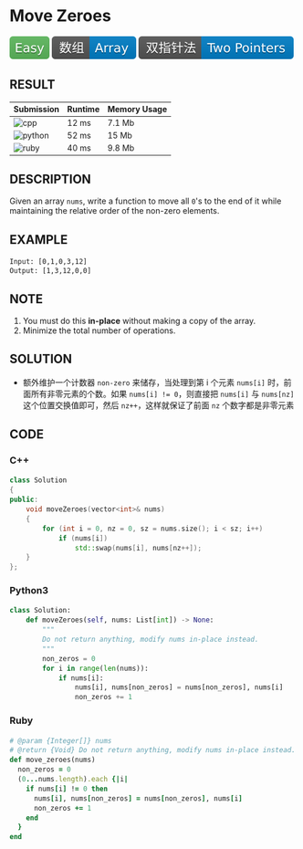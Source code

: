 # Move Zeroes

![Easy](../../materials/-Easy-5cb85c.svg) ![Array](../../materials/数组-Array-007ec6.svg) ![Two_Pointers](../../materials/双指针法-Two_Pointers-007ec6.svg)

## RESULT

| Submission                                                        | Runtime | Memory Usage |
| ----------------------------------------------------------------- | ------- | ------------ |
| ![cpp](https://img.shields.io/badge/leetcode202-cpp-f34b7d.svg)   | 12 ms   | 7.1 Mb       |
| ![python](https://img.shields.io/badge/leetcode202-py-3572A5.svg) | 52 ms   | 15 Mb        |
| ![ruby](https://img.shields.io/badge/leetcode202-rb-701516.svg)   | 40 ms   | 9.8 Mb       |

## DESCRIPTION

Given an array `nums`, write a function to move all `0`'s to the end of it while maintaining the relative order of the non-zero elements.

## EXAMPLE

```plain
Input: [0,1,0,3,12]
Output: [1,3,12,0,0]
```

## NOTE

1. You must do this **in-place** without making a copy of the array.
2. Minimize the total number of operations.

## SOLUTION

* 额外维护一个计数器 `non-zero` 来储存，当处理到第 i 个元素 `nums[i]` 时，前面所有非零元素的个数。如果 `nums[i] != 0`，则直接把 `nums[i]` 与 `nums[nz]` 这个位置交换值即可，然后 `nz++`，这样就保证了前面 `nz` 个数字都是非零元素

## CODE

### C++

```cpp
class Solution
{
public:
    void moveZeroes(vector<int>& nums)
    {
        for (int i = 0, nz = 0, sz = nums.size(); i < sz; i++)
            if (nums[i])
                std::swap(nums[i], nums[nz++]);
    }
};
```

### Python3

```python
class Solution:
    def moveZeroes(self, nums: List[int]) -> None:
        """
        Do not return anything, modify nums in-place instead.
        """
        non_zeros = 0
        for i in range(len(nums)):
            if nums[i]:
                nums[i], nums[non_zeros] = nums[non_zeros], nums[i]
                non_zeros += 1
```

### Ruby

```ruby
# @param {Integer[]} nums
# @return {Void} Do not return anything, modify nums in-place instead.
def move_zeroes(nums)
  non_zeros = 0
  (0...nums.length).each {|i|
    if nums[i] != 0 then
      nums[i], nums[non_zeros] = nums[non_zeros], nums[i]
      non_zeros += 1
    end
  }
end
```
